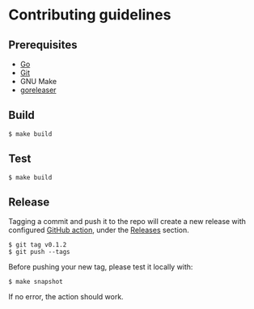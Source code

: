 # Contributing guidelines

## Prerequisites

- [Go](https://golang.org/)
- [Git](https://git-scm.com/)
- GNU Make
- [goreleaser](https://github.com/goreleaser/goreleaser)

## Build

```shell
$ make build
```

## Test

```shell
$ make build
```

## Release

Tagging a commit and push it to the repo will create a new release with configured [GitHub action](https://github.com/ks6088ts-labs/cogsearchctl/actions), under the [Releases](https://github.com/ks6088ts-labs/cogsearchctl/releases/) section.

```console
$ git tag v0.1.2
$ git push --tags
```

Before pushing your new tag, please test it locally with:

```console
$ make snapshot
```

If no error, the action should work.
